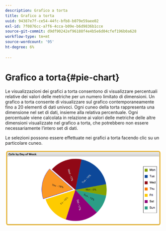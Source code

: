 ```yaml
---
description: Grafico a torta
title: Grafico a torta
uuid: 94387e7f-ce54-44fc-bfb8-b079e59aee02
exl-id: 7f0876cc-a7f6-4cca-b09e-b6d9836b1cce
source-git-commit: d9df90242ef96188f4e4b5e6d04cfef196b0a628
workflow-type: tm+mt
source-wordcount: '95'
ht-degree: 6%

---
```


# Grafico a torta{#pie-chart}

Le visualizzazioni dei grafici a torta consentono di visualizzare percentuali relative dei valori delle metriche per un numero limitato di dimensioni. Un grafico a torta consente di visualizzare sul grafico contemporaneamente fino a 20 elementi di dati univoci. Ogni cuneo della torta rappresenta una dimensione nel set di dati, insieme alla relativa percentuale. Ogni percentuale viene calcolata in relazione ai valori delle metriche delle altre dimensioni visualizzate nel grafico a torta, che potrebbero non essere necessariamente l’intero set di dati.

Le selezioni possono essere effettuate nei grafici a torta facendo clic su un particolare cuneo.

![](assets/pie_chart.png)
